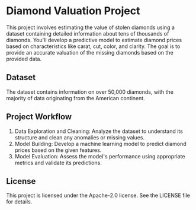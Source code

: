 # Diamond Valuation Project

This project involves estimating the value of stolen diamonds using a dataset containing detailed information about tens of thousands of diamonds. You'll develop a predictive model to estimate diamond prices based on characteristics like carat, cut, color, and clarity. The goal is to provide an accurate valuation of the missing diamonds based on the provided data.

## Dataset
The dataset contains information on over 50,000 diamonds, with the majority of data originating from the American continent.

## Project Workflow

1. Data Exploration and Cleaning: Analyze the dataset to understand its structure and clean any anomalies or missing values.
2. Model Building: Develop a machine learning model to predict diamond prices based on the given features.
3. Model Evaluation: Assess the model's performance using appropriate metrics and validate its predictions.

## License

This project is licensed under the Apache-2.0 license. See the LICENSE file for details.
